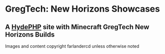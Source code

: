 # GregTech: New Horizons Showcases

## A [HydePHP](https://github.com/hydephp/hyde) site with Minecraft GregTech New Horizons Builds

Images and content copyright farlandercd unless otherwise noted
